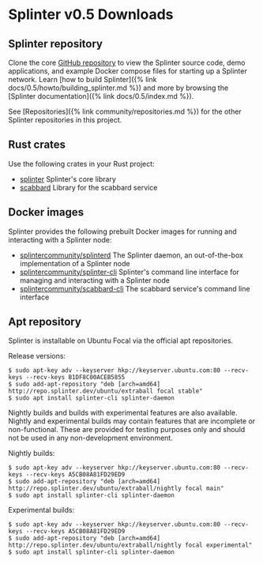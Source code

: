 # Splinter v0.5 Downloads

<!--
  Copyright 2018-2021 Cargill Incorporated
  Licensed under Creative Commons Attribution 4.0 International License
  https://creativecommons.org/licenses/by/4.0/
-->

## Splinter repository

Clone the core [GitHub repository](https://github.com/Cargill/splinter/)
to view the Splinter source code, demo applications, and example Docker compose
files for starting up a Splinter network. Learn
[how to build Splinter]({% link docs/0.5/howto/building_splinter.md %}) and more
by browsing the [Splinter documentation]({% link docs/0.5/index.md %}).

See [Repositories]({% link community/repositories.md %}) for the other Splinter
repositories in this project.

## Rust crates

Use the following crates in your Rust project:

* [splinter](https://crates.io/crates/splinter) Splinter's core library
* [scabbard](https://crates.io/crates/scabbard) Library for the scabbard
  service

## Docker images

Splinter provides the following prebuilt Docker images for running and
interacting with a Splinter node:

* [splintercommunity/splinterd](https://hub.docker.com/r/splintercommunity/splinterd)
  The Splinter daemon, an out-of-the-box implementation of a Splinter node
* [splintercommunity/splinter-cli](https://hub.docker.com/r/splintercommunity/splinter-cli)
  Splinter's command line interface for managing and interacting with a Splinter
  node
* [splintercommunity/scabbard-cli](https://hub.docker.com/r/splintercommunity/scabbard-cli)
  The scabbard service's command line interface

## Apt repository

Splinter is installable on Ubuntu Focal via the official apt repositories.

Release versions:

``` console
$ sudo apt-key adv --keyserver hkp://keyserver.ubuntu.com:80 --recv-keys --recv-keys B1DF8C00ACEB5855
$ sudo add-apt-repository "deb [arch=amd64] http://repo.splinter.dev/ubuntu/extraball focal stable"
$ sudo apt install splinter-cli splinter-daemon
```

Nightly builds and builds with experimental features are also available. Nightly
and experimental builds may contain features that are incomplete or
non-functional. These are provided for testing purposes only and should not be
used in any non-development environment.

Nightly builds:

``` console
$ sudo apt-key adv --keyserver hkp://keyserver.ubuntu.com:80 --recv-keys --recv-keys A5CB08A81FD29ED9
$ sudo add-apt-repository "deb [arch=amd64] http://repo.splinter.dev/ubuntu/extraball/nightly focal main"
$ sudo apt install splinter-cli splinter-daemon
```

Experimental builds:

``` console
$ sudo apt-key adv --keyserver hkp://keyserver.ubuntu.com:80 --recv-keys --recv-keys A5CB08A81FD29ED9
$ sudo add-apt-repository "deb [arch=amd64] http://repo.splinter.dev/ubuntu/extraball/nightly focal experimental"
$ sudo apt install splinter-cli splinter-daemon
```
